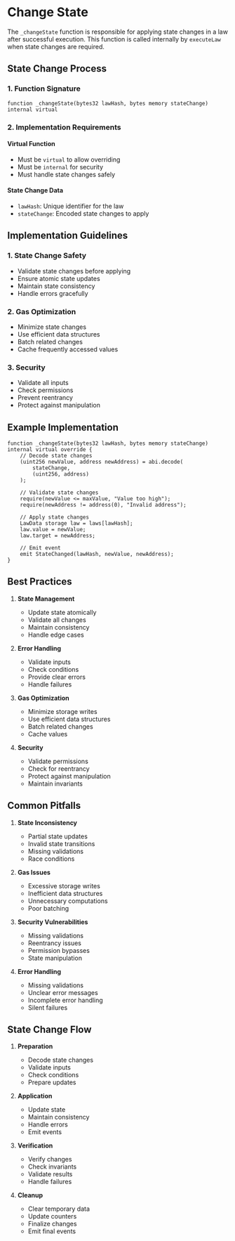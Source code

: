 # Change State

The `_changeState` function is responsible for applying state changes in a law after successful execution. This function is called internally by `executeLaw` when state changes are required.

## State Change Process

### 1. Function Signature
```solidity
function _changeState(bytes32 lawHash, bytes memory stateChange) internal virtual
```

### 2. Implementation Requirements

#### Virtual Function
- Must be `virtual` to allow overriding
- Must be `internal` for security
- Must handle state changes safely

#### State Change Data
- `lawHash`: Unique identifier for the law
- `stateChange`: Encoded state changes to apply

## Implementation Guidelines

### 1. State Change Safety
- Validate state changes before applying
- Ensure atomic state updates
- Maintain state consistency
- Handle errors gracefully

### 2. Gas Optimization
- Minimize state changes
- Use efficient data structures
- Batch related changes
- Cache frequently accessed values

### 3. Security
- Validate all inputs
- Check permissions
- Prevent reentrancy
- Protect against manipulation

## Example Implementation

```solidity
function _changeState(bytes32 lawHash, bytes memory stateChange) internal virtual override {
    // Decode state changes
    (uint256 newValue, address newAddress) = abi.decode(
        stateChange,
        (uint256, address)
    );
    
    // Validate state changes
    require(newValue <= maxValue, "Value too high");
    require(newAddress != address(0), "Invalid address");
    
    // Apply state changes
    LawData storage law = laws[lawHash];
    law.value = newValue;
    law.target = newAddress;
    
    // Emit event
    emit StateChanged(lawHash, newValue, newAddress);
}
```

## Best Practices

1. **State Management**
   - Update state atomically
   - Validate all changes
   - Maintain consistency
   - Handle edge cases

2. **Error Handling**
   - Validate inputs
   - Check conditions
   - Provide clear errors
   - Handle failures

3. **Gas Optimization**
   - Minimize storage writes
   - Use efficient data structures
   - Batch related changes
   - Cache values

4. **Security**
   - Validate permissions
   - Check for reentrancy
   - Protect against manipulation
   - Maintain invariants

## Common Pitfalls

1. **State Inconsistency**
   - Partial state updates
   - Invalid state transitions
   - Missing validations
   - Race conditions

2. **Gas Issues**
   - Excessive storage writes
   - Inefficient data structures
   - Unnecessary computations
   - Poor batching

3. **Security Vulnerabilities**
   - Missing validations
   - Reentrancy issues
   - Permission bypasses
   - State manipulation

4. **Error Handling**
   - Missing validations
   - Unclear error messages
   - Incomplete error handling
   - Silent failures

## State Change Flow

1. **Preparation**
   - Decode state changes
   - Validate inputs
   - Check conditions
   - Prepare updates

2. **Application**
   - Update state
   - Maintain consistency
   - Handle errors
   - Emit events

3. **Verification**
   - Verify changes
   - Check invariants
   - Validate results
   - Handle failures

4. **Cleanup**
   - Clear temporary data
   - Update counters
   - Finalize changes
   - Emit final events
